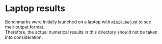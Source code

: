 # Laptop results

Benchmarks were initially launched on a laptop with [`minikube`](https://github.com/kubernetes/minikube) just to see their output format.\
Therefore, the actual numerical results in this directory should not be taken into consideration.
